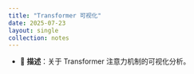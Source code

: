 ```yaml
---
title: "Transformer 可视化"
date: 2025-07-23
layout: single
collection: notes
---
```


- 📄 **描述**：关于 Transformer 注意力机制的可视化分析。
